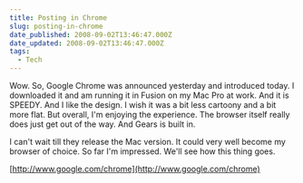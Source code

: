 ```yaml
---
title: Posting in Chrome
slug: posting-in-chrome
date_published: 2008-09-02T13:46:47.000Z
date_updated: 2008-09-02T13:46:47.000Z
tags:
  - Tech
---
```


Wow. So, Google Chrome was announced yesterday and introduced today. I downloaded it and am running it in Fusion on my Mac Pro at work. And it is SPEEDY. And I like the design. I wish it was a bit less cartoony and a bit more flat. But overall, I'm enjoying the experience. The browser itself really does just get out of the way. And Gears is built in.

I can't wait till they release the Mac version. It could very well become my browser of choice. So far I'm impressed. We'll see how this thing goes.

[http://www.google.com/chrome](http://www.google.com/chrome)

